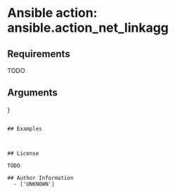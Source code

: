 # Ansible action: ansible.action_net_linkagg





## Requirements

TODO

## Arguments

}
```

## Examples



## License

TODO

## Author Information
  - ['UNKNOWN']
